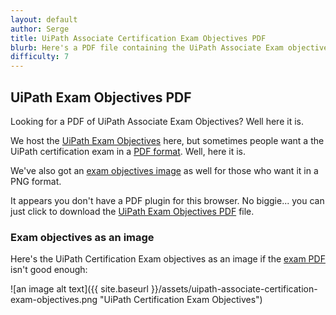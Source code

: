 ```yaml
---
layout: default
author: Serge
title: UiPath Associate Certification Exam Objectives PDF      
blurb: Here's a PDF file containing the UiPath Associate Exam objectives.
difficulty: 7
---
```


## UiPath Exam Objectives PDF

Looking for a PDF of UiPath Associate Exam Objectives? Well here it is.

We host the [UiPath Exam Objectives](/assets/associate-objectives.html)  here, but sometimes people want a the UiPath certification exam in a [PDF format](uipath-associate-certification-exam-objectives.pdf). Well, here it is.

We've also got an [exam objectives image](http://uipath.rpacertified.com/2020/10/15/image-uipath-certification-exam-objectives.html) as well for those who want it in a PNG format.

<object data="/assets/associate-objectives.html" type="application/pdf" width="100%"> 
  <p>It appears you don't have a PDF plugin for this browser.
   No biggie... you can just click to
  download the <a href="/assets/uipath-associate-certification-exam-objectives.pdf">UiPath Exam Objectives PDF</a> file. </p>  
</object>

### Exam objectives as an image

Here's the UiPath Certification Exam objectives as an image if the [exam PDF](uipath-associate-certification-exam-objectives.pdf) isn't good enough:

![an image alt text]({{ site.baseurl }}/assets/uipath-associate-certification-exam-objectives.png "UiPath Certification Exam Objectives")

